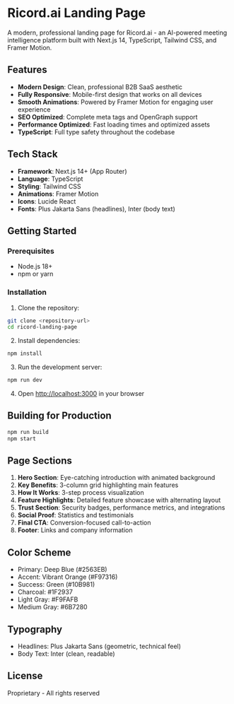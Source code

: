 # Ricord.ai Landing Page

A modern, professional landing page for Ricord.ai - an AI-powered meeting intelligence platform built with Next.js 14, TypeScript, Tailwind CSS, and Framer Motion.

## Features

- **Modern Design**: Clean, professional B2B SaaS aesthetic
- **Fully Responsive**: Mobile-first design that works on all devices
- **Smooth Animations**: Powered by Framer Motion for engaging user experience
- **SEO Optimized**: Complete meta tags and OpenGraph support
- **Performance Optimized**: Fast loading times and optimized assets
- **TypeScript**: Full type safety throughout the codebase

## Tech Stack

- **Framework**: Next.js 14+ (App Router)
- **Language**: TypeScript
- **Styling**: Tailwind CSS
- **Animations**: Framer Motion
- **Icons**: Lucide React
- **Fonts**: Plus Jakarta Sans (headlines), Inter (body text)

## Getting Started

### Prerequisites

- Node.js 18+
- npm or yarn

### Installation

1. Clone the repository:
```bash
git clone <repository-url>
cd ricord-landing-page
```

2. Install dependencies:
```bash
npm install
```

3. Run the development server:
```bash
npm run dev
```

4. Open [http://localhost:3000](http://localhost:3000) in your browser

## Building for Production

```bash
npm run build
npm start
```

## Page Sections

1. **Hero Section**: Eye-catching introduction with animated background
2. **Key Benefits**: 3-column grid highlighting main features
3. **How It Works**: 3-step process visualization
4. **Feature Highlights**: Detailed feature showcase with alternating layout
5. **Trust Section**: Security badges, performance metrics, and integrations
6. **Social Proof**: Statistics and testimonials
7. **Final CTA**: Conversion-focused call-to-action
8. **Footer**: Links and company information

## Color Scheme

- Primary: Deep Blue (#2563EB)
- Accent: Vibrant Orange (#F97316)
- Success: Green (#10B981)
- Charcoal: #1F2937
- Light Gray: #F9FAFB
- Medium Gray: #6B7280

## Typography

- Headlines: Plus Jakarta Sans (geometric, technical feel)
- Body Text: Inter (clean, readable)

## License

Proprietary - All rights reserved
